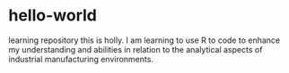 # hello-world
learning repository
this is holly. I am learning to use R to code to enhance my understanding and abilities in relation to the analytical aspects of industrial manufacturing environments.
